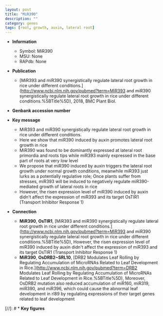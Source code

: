 ```yaml
---
layout: post
title: "MiR390"
description: ""
category: genes
tags: [root, growth, auxin, lateral root]
---
```


* **Information**  
    + Symbol: MiR390  
    + MSU: None  
    + RAPdb: None  

* **Publication**  
    + [MiR393 and miR390 synergistically regulate lateral root growth in rice under different conditions.](http://www.ncbi.nlm.nih.gov/pubmed?term=MiR393 and miR390 synergistically regulate lateral root growth in rice under different conditions.%5BTitle%5D), 2018, BMC Plant Biol.

* **Genbank accession number**  

* **Key message**  
    + MiR393 and miR390 synergistically regulate lateral root growth in rice under different conditions.
    + Here we show that miR390 induced by auxin promotes lateral root growth in rice
    + MiR390 was found to be dominantly expressed at lateral root primordia and roots tips while miR393 mainly expressed in the base part of roots at very low level
    + We propose that miR390 induced by auxin triggers the lateral root growth under normal growth conditions, meanwhile miR393 just lurks as a potentially regulative role; Once plants suffer from stresses, miR393 will be induced to negatively regulate miR390-mediated growth of lateral roots in rice
    + However, the risen expression level of miR390 induced by auxin didn't affect the expression of miR393 and its target OsTIR1 (Transport Inhibitor Response 1)

* **Connection**  
    + __MiR390__, __OsTIR1__, [MiR393 and miR390 synergistically regulate lateral root growth in rice under different conditions.](http://www.ncbi.nlm.nih.gov/pubmed?term=MiR393 and miR390 synergistically regulate lateral root growth in rice under different conditions.%5BTitle%5D),  However, the risen expression level of miR390 induced by auxin didn't affect the expression of miR393 and its target OsTIR1 (Transport Inhibitor Response 1)
    + __MiR390__, __OsDRB2~SRL10__, [DRB2 Modulates Leaf Rolling by Regulating Accumulation of MicroRNAs Related to Leaf Development in Rice.](http://www.ncbi.nlm.nih.gov/pubmed?term=DRB2 Modulates Leaf Rolling by Regulating Accumulation of MicroRNAs Related to Leaf Development in Rice.%5BTitle%5D),  Moreover, OsDRB2 mutation also reduced accumulation of miR160, miR319, miR390, and miR396, which could cause the abnormal leaf development in rl89 by regulating expressions of their target genes related to leaf development

[//]: # * **Key figures**  


